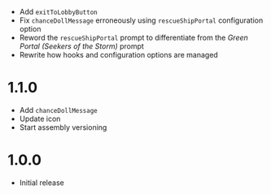 - Add `exitToLobbyButton`
- Fix `chanceDollMessage` erroneously using `rescueShipPortal` configuration option
- Reword the `rescueShipPortal` prompt to differentiate from the *Green Portal (Seekers of the Storm)* prompt
- Rewrite how hooks and configuration options are managed

# 1.1.0
- Add `chanceDollMessage`
- Update icon
- Start assembly versioning

# 1.0.0
- Initial release
